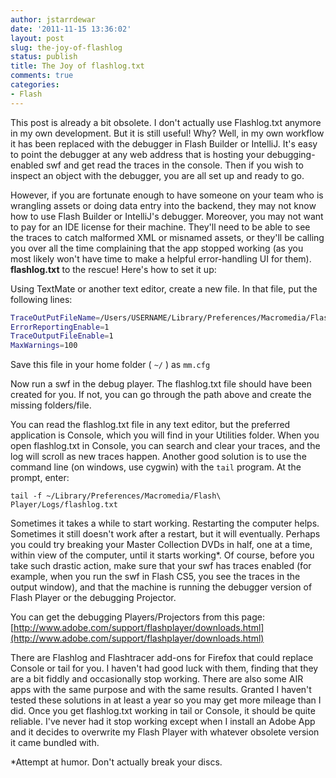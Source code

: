 ```yaml
---
author: jstarrdewar
date: '2011-11-15 13:36:02'
layout: post
slug: the-joy-of-flashlog
status: publish
title: The Joy of flashlog.txt
comments: true
categories:
- Flash
---
```


This post is already a bit obsolete. I don't actually use Flashlog.txt anymore
in my own development. But it is still useful! Why? Well, in my own workflow
it has been replaced with the debugger in Flash Builder or IntelliJ. It's easy
to point the debugger at any web address that is hosting your debugging-
enabled swf and get read the traces in the console. Then if you wish to
inspect an object with the debugger, you are all set up and ready to go.

However, if you are fortunate enough to have someone on your team who is
wrangling assets or doing data entry into the backend, they may not know how
to use Flash Builder or IntelliJ's debugger. Moreover, you may not want to pay
for an IDE license for their machine. They'll need to be able to see the
traces to catch malformed XML or misnamed assets, or they'll be calling you
over all the time complaining that the app stopped working (as you most likely
won't have time to make a helpful error-handling UI for them). **flashlog.txt** to
the rescue!<!-- more --> Here's how to set it up:

Using TextMate or another text editor, create a new file. In that file, put
the following lines:

``` sh
TraceOutPutFileName=/Users/USERNAME/Library/Preferences/Macromedia/Flash Player/Logs/flashlog.txt
ErrorReportingEnable=1
TraceOutputFileEnable=1
MaxWarnings=100
```

Save this file in your home folder ( `~/` ) as `mm.cfg`

Now run a swf in the debug player. The flashlog.txt file should have been
created for you. If not, you can go through the path above and create the
missing folders/file.

You can read the flashlog.txt file in any text editor, but the preferred
application is Console, which you will find in your Utilities folder. When you
open flashlog.txt in Console, you can search and clear your traces, and the
log will scroll as new traces happen. Another good solution is to use the
command line (on windows, use cygwin) with the `tail` program. At the prompt,
enter:

`tail -f ~/Library/Preferences/Macromedia/Flash\ Player/Logs/flashlog.txt`

Sometimes it takes a while to start working. Restarting the computer helps.
Sometimes it still doesn't work after a restart, but it will eventually.
Perhaps you could try breaking your Master Collection DVDs in half, one at a time,
within view of the computer, until it starts working*. Of course, before you
take such drastic action, make sure that your swf has traces enabled (for
example, when you run the swf in Flash CS5, you see the traces in the output
window), and that the machine is running the debugger version of Flash Player
or the debugging Projector.

You can get the debugging Players/Projectors from this page: [http://www.adobe.com/support/flashplayer/downloads.html](http://www.adobe.com/support/flashplayer/downloads.html)

There are Flashlog and Flashtracer add-ons for Firefox that could replace
Console or tail for you. I haven't had good luck with them, finding that they
are a bit fiddly and occasionally stop working. There are also some AIR apps
with the same purpose and with the same results. Granted I haven't tested
these solutions in at least a year so you may get more mileage than I did.
Once you get flashlog.txt working in tail or Console, it should be quite reliable.
I've never had it stop working except when I install an Adobe App and it
decides to overwrite my Flash Player with whatever obsolete version it came bundled with.

*Attempt at humor. Don't actually break your discs.